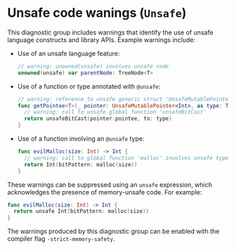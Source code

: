 # Unsafe code wanings (`Unsafe`)


This diagnostic group includes warnings that identify the use of unsafe language constructs and library APIs. Example warnings include:

- Use of an unsafe language feature:
  ```swift
  // warning: unowned(unsafe) involves unsafe code
  unowned(unsafe) var parentNode: TreeNode<T>
  ```
- Use of a function or type annotated with `@unsafe`:
  ```swift
  // warning: reference to unsafe generic struct 'UnsafeMutablePointer'
  func getPointee<T>(_ pointer: UnsafeMutablePointer<Int>, as type: T.Type) -> T {
    // warning: call to unsafe global function 'unsafeBitCast'
    return unsafeBitCast(pointer.pointee, to: type)
  }
  ```
- Use of a function involving an `@unsafe` type:
  ```swift
  func evilMalloc(size: Int) -> Int {
    // warning: call to global function 'malloc' involves unsafe type 'UnsafeMutableRawPointer'
    return Int(bitPattern: malloc(size))
  }
  ```

These warnings can be suppressed using an `unsafe` expression, which acknowledges the presence of memory-unsafe code. For example:

```swift
func evilMalloc(size: Int) -> Int {
  return unsafe Int(bitPattern: malloc(size))
}
```

The warnings produced by this diagnostic group can be enabled with the compiler
flag `-strict-memory-safety`.
